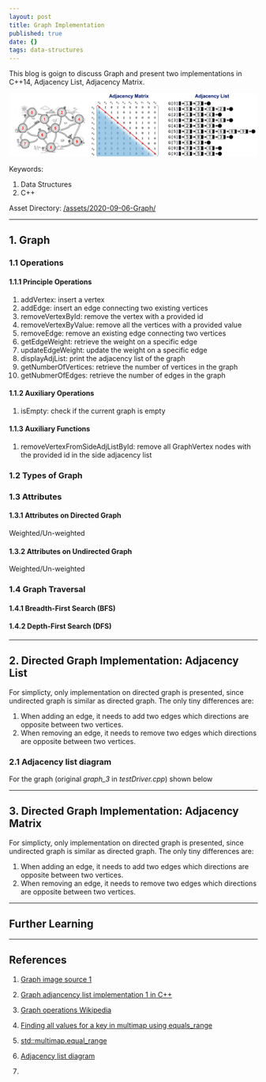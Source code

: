 ```yaml
---
layout: post
title: Graph Implementation
published: true
date: {}
tags: data-structures
---
```


This blog is goign to discuss Graph and present two implementations in C++14, Adjacency List, Adjacency Matrix.
<p align="center">
<img src="/assets/2020-09-06-Graph/imgs/graph-sketch.png" alt="Graph sketch" width="800" >
</p>


Keywords:

1. Data Structures
2. C++

Asset Directory: [/assets/2020-09-06-Graph/](https://github.com/Yixuan-Lee/yixuan-lee.github.io/tree/master/assets/2020-09-06-Graph)

<!--more-->

---

## 1. Graph

### 1.1 Operations

#### 1.1.1 Principle Operations

1. addVertex: insert a vertex
2. addEdge: insert an edge connecting two existing vertices
3. removeVertexById: remove the vertex with a provided id
4. removeVertexByValue: remove all the vertices with a provided value
5. removeEdge: remove an existing edge connecting two vertices
6. getEdgeWeight: retrieve the weight on a specific edge
7. updateEdgeWeight: update the weight on a specific edge
8. displayAdjList: print the adjacency list of the graph
9. getNumberOfVertices: retrieve the number of vertices in the graph
10. getNubmerOfEdges: retrieve the number of edges in the graph

#### 1.1.2 Auxiliary Operations

1. isEmpty: check if the current graph is empty

#### 1.1.3 Auxiliary Functions

1. removeVertexFromSideAdjListById: remove all GraphVertex nodes with the provided id in the side adjacency list

### 1.2 Types of Graph


### 1.3 Attributes

#### 1.3.1 Attributes on Directed Graph

Weighted/Un-weighted

#### 1.3.2 Attributes on Undirected Graph

Weighted/Un-weighted

### 1.4 Graph Traversal

#### 1.4.1 Breadth-First Search (BFS)


#### 1.4.2 Depth-First Search (DFS)


---

## 2. Directed Graph Implementation: Adjacency List

For simplicty, only implementation on directed graph is presented, since undirected graph is similar as directed graph. The only tiny differences are:

1. When adding an edge, it needs to add two edges which directions are opposite between two vertices.
2. When removing an edge, it needs to remove two edges which directions are opposite between two vertices.

### 2.1 Adjacency list diagram

For the graph (original *graph_3* in *testDriver.cpp*) shown below

---

## 3. Directed Graph Implementation: Adjacency Matrix

For simplicty, only implementation on directed graph is presented, since undirected graph is similar as directed graph. The only tiny differences are:

1. When adding an edge, it needs to add two edges which directions are opposite between two vertices.
2. When removing an edge, it needs to remove two edges which directions are opposite between two vertices.

---

## Further Learning

---

## References

1. [Graph image source 1](https://www.cnblogs.com/vancasola/p/8039194.html)

2. [Graph adjancency list implementation 1 in C++](https://www.softwaretestinghelp.com/graph-implementation-cpp/)

3. [Graph operations Wikipedia](https://en.wikipedia.org/wiki/Graph_operations)

4. [Finding all values for a key in multimap using equals_range](https://thispointer.com/finding-all-values-for-a-key-in-multimap-using-equals_range-example/)

5. [std::multimap.equal_range](http://www.cplusplus.com/reference/map/multimap/equal_range/)

6. [Adjacency list diagram](https://www.cnblogs.com/idreamo/p/8621259.html)

7.
